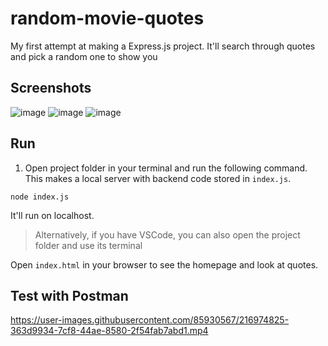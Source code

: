 # random-movie-quotes
My first attempt at making a Express.js project. It'll search through quotes and pick a random one to show you

## Screenshots
![image](https://user-images.githubusercontent.com/85930567/215740849-286ab876-e70f-4f27-a8cb-2294a0665baa.png)
![image](https://user-images.githubusercontent.com/85930567/215740861-a7392a0b-bd27-43b7-aa05-a72e40459ce6.png)
![image](https://user-images.githubusercontent.com/85930567/215740871-3e66ff0d-5dd5-47ca-854e-a8d8905b1a58.png)

## Run 
1. Open project folder in your terminal and run the following command. This makes a local server with backend code stored in `index.js`.
````
node index.js
````
It'll run on localhost.

> Alternatively, if you have VSCode, you can also open the project folder and use its terminal

Open `index.html` in your browser to see the homepage and look at quotes.

## Test with Postman


https://user-images.githubusercontent.com/85930567/216974825-363d9934-7cf8-44ae-8580-2f54fab7abd1.mp4

